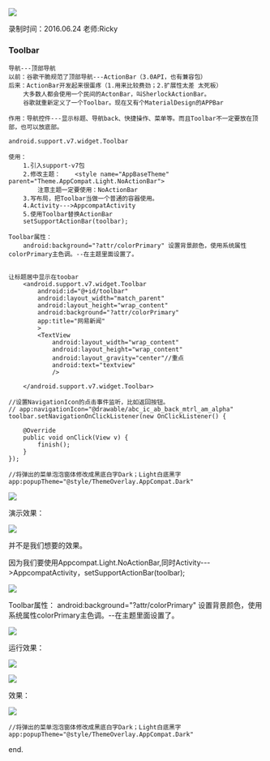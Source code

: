 ![](https://github.com/IvyZh/Android_Learning/blob/master/DN/UI/imgs/QQ%E6%88%AA%E5%9B%BE.png)

录制时间：2016.06.24
老师:Ricky


### Toolbar


	导航---顶部导航
	以前：谷歌干脆规范了顶部导航---ActionBar（3.0API，也有兼容包）
	后来：ActionBar开发起来很蛋疼（1.用来比较费劲；2.扩展性太差 太死板）
		大多数人都会使用一个民间的ActonBar，叫SherlockActionBar。
		谷歌就重新定义了一个Toolbar。现在又有个MaterialDesign的APPBar
	
	作用：导航控件---显示标题、导航back、快捷操作、菜单等。而且Toolbar不一定要放在顶部，也可以放底部。
	
	android.support.v7.widget.Toolbar
	
	使用：
		1.引入support-v7包
		2.修改主题：    <style name="AppBaseTheme" parent="Theme.AppCompat.Light.NoActionBar">
			注意主题一定要使用：NoActionBar
		3.写布局，把Toolbar当做一个普通的容器使用。
		4.Activity--->AppcompatActivity
		5.使用Toolbar替换ActionBar
		setSupportActionBar(toolbar);
	
	Toolbar属性：
		android:background="?attr/colorPrimary" 设置背景颜色，使用系统属性colorPrimary主色调。--在主题里面设置了。
	
	
	让标题居中显示在toobar
	    <android.support.v7.widget.Toolbar
	        android:id="@+id/toolbar"
	        android:layout_width="match_parent"
	        android:layout_height="wrap_content"
	        android:background="?attr/colorPrimary"
	        app:title="网易新闻"
	        >
			<TextView 
			    android:layout_width="wrap_content"
	        	android:layout_height="wrap_content"
	        	android:layout_gravity="center"//重点
	        	android:text="textview"
	        	/>
	        
	    </android.support.v7.widget.Toolbar>
	
	//设置NavigationIcon的点击事件监听，比如返回按钮。
	// app:navigationIcon="@drawable/abc_ic_ab_back_mtrl_am_alpha"
	toolbar.setNavigationOnClickListener(new OnClickListener() {
		
		@Override
		public void onClick(View v) {
			finish();
		}
	});
	
	//将弹出的菜单泡泡窗体修改成黑底白字Dark；Light白底黑字
	app:popupTheme="@style/ThemeOverlay.AppCompat.Dark"

![](https://github.com/IvyZh/Android_Learning/blob/master/DN/UI/imgs/QQ%E6%88%AA%E5%9B%BE20170303160739.png)

演示效果：

![](https://github.com/IvyZh/Android_Learning/blob/master/DN/UI/imgs/QQ%E6%88%AA%E5%9B%BE20170303161419.png)

并不是我们想要的效果。

因为我们要使用Appcompat.Light.NoActionBar,同时Activity--->AppcompatActivity，setSupportActionBar(toolbar);

![](https://github.com/IvyZh/Android_Learning/blob/master/DN/UI/imgs/QQ%E6%88%AA%E5%9B%BE20170303161555.png)


Toolbar属性：
android:background="?attr/colorPrimary" 设置背景颜色，使用系统属性colorPrimary主色调。--在主题里面设置了。

![](https://github.com/IvyZh/Android_Learning/blob/master/DN/UI/imgs/QQ%E6%88%AA%E5%9B%BE20170303161901.png)

运行效果：

![](https://github.com/IvyZh/Android_Learning/blob/master/DN/UI/imgs/QQ%E6%88%AA%E5%9B%BE20170303162108.png)


![](https://github.com/IvyZh/Android_Learning/blob/master/DN/UI/imgs/QQ%E6%88%AA%E5%9B%BE20170303162623.png)

效果：

![](https://github.com/IvyZh/Android_Learning/blob/master/DN/UI/imgs/QQ%E6%88%AA%E5%9B%BE20170303162649.png)

	//将弹出的菜单泡泡窗体修改成黑底白字Dark；Light白底黑字
	app:popupTheme="@style/ThemeOverlay.AppCompat.Dark"


end.